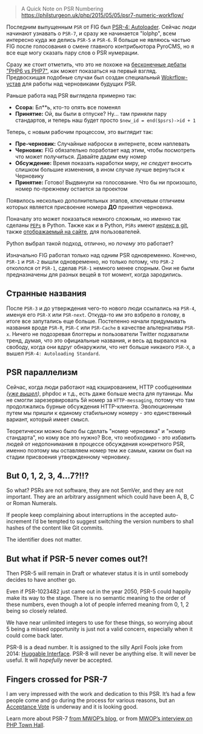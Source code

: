 >A Quick Note on PSR Numbering
https://philsturgeon.uk/php/2015/05/05/psr7-numeric-workflow/


Последним выпущенным `PSR` от FIG был [PSR-4: Autoloader](http://www.php-fig.org/psr/psr-4/). Сейчас люди начинают узнавать о `PSR-7`, и сразу же начинается "lolphp", всем интересно куда же делись `PSR-5` и `PSR-6`. Я больше не являюсь частью FIG после голосования о смене главного контрибьютора PyroCMS, но я все еще могу сказать пару слов о PSR нумерации.

Сразу же стоит отметить, что это не похоже на [бесконечные дебаты "PHP6 vs PHP7"](https://philsturgeon.uk/php/2014/07/23/neverending-muppet-debate-of-php-6-v-php-7/), как может показаться на первый взгляд. Предвосхищая подобные случаи был создан специальный [Wokrflow-устав](https://github.com/php-fig/fig-standards/blob/master/bylaws/004-psr-workflow.md) для работы над черновиками будущих PSR.

Раньше работа над PSR выглядела примерно так:

* **Ссора:** Бл**ь, кто-то опять все поменял
* **Принятие:** Ой, вы были в отпуске? Ну... там приняли пару стандартов, и теперь наш будет просто `$new_id = end($psrs)->id + 1`

Теперь, с новым рабочим процессом, это выглядит так:

* **Пре-черновик:** Случайные наброски в интернете, всем наплевать
* **Черновик:** FIG обязательно поработает над этим, чтобы посмотреть что может получиться. Давайте дадим ему номер
* **Обсуждение:** Время показать наработки миру, _не следует_ вносить слишком большие изменения, в ином случае лучше вернуться к Черновику
* **Принятие:** Готово! Выдвинули на голосование. Что бы ни произошло, номер по-прежнему остается за проектом

Появилось несколько дополнительных этапов, ключевым отличием которых является присвоение номера **ДО** принятия черновика.

Поначалу это может показаться немного сложным, но именно так сделаны [`PEPs`](https://www.python.org/dev/peps/) в Python. Также как и в Python, `PSRs` имеют [индекс в git](https://github.com/php-fig/fig-standards/blob/master/index.md), также [отображаемый на сайте](http://www.php-fig.org/psr/), для пользователей.

Python выбрал такой подход, отлично, но _почему_ это работает?

Изначально FIG работал только над одним PSR одновременно. Конечно, `PSR-1` и `PSR-2` вышли одновременно, но только потому, что `PSR-2` откололся от `PSR-1`, сделав `PSR-1` немного менее спорным. Они не были предназначены для разных вещей в тот момент, когда зародились.

## Странные названия

После `PSR-3` и до утверждения чего-то нового люди ссылались на `PSR-4`, именуя его `PSR-X` или `PSR-next`. Откуда-то им это взбрело в голову, в итоге все запутались еще больше. Постепенно начали придумывать названия вроде `PSR-R`, `PSR-C` или `PSR-Cache` в качестве альтернативы `PSR-x`. Ничего не подозревая блоггеры и пользователи Twitter подхватили тренд, думая, что это официальные названия, и весь ад вырвался на свободу, когда они вдруг обнаружили, что нет больше никакого `PSR-X`, а вышел `PSR-4: Autoloading Standard`.

## PSR параллелизм

Сейчас, когда люди работают над кэшированием, HTTP сообщениями _([уже вышел](http://habrahabr.ru/post/258423/))_, phpdoc и т.д., есть даже больше места для путаницы. Мы не смогли зарезервировать 5й номер за `HTTP-messaging`, потому что там продолжались бурные обсуждения HTTP-клиента. Эволюционным путем мы пришли к единому стабильному номеру - это единственный вариант, который имеет смысл.

Теоретически можно было бы сделать "номер черновика" и "номер стандарта", но кому все это нужно? Все, что необходимо - это избавить людей от недопонимания в процессе обсуждения конкретного PSR, именно поэтому мы оставляем номер тем же самым, каким он был на стадии присвоения утвержденному черновику.

## But 0, 1, 2, 3, 4…7?!!?

So what? PSRs are not software, they are not SemVer, and they are not important. They are an arbitrary assignment which could have been A, B, C or Roman Numerals.

If people keep complaining about interruptions in the accepted auto-increment I’d be tempted to suggest switching the version numbers to sha1 hashes of the content like Git commits.

The identifier does not matter.

## But what if PSR-5 never comes out?!

Then PSR-5 will remain in Draft or whatever status it is in until somebody decides to have another go.

Even if PSR-1023482 just came out in the year 2050, PSR-5 could happily make its way to the stage. There is no semantic meaning to the order of these numbers, even though a lot of people inferred meaning from 0, 1, 2 being so closely related.

We have near unlimited integers to use for these things, so worrying about 5 being a missed opportunity is just not a valid concern, especially when it could come back later.

PSR-8 is a dead number. It is assigned to the silly April Fools joke from 2014: [Huggable Interface](https://github.com/php-fig/fig-standards/blob/master/proposed/psr-8-hug/psr-8-hug.md). PSR-8 will never be anything else. It will never be useful. It will _hopefully_ never be accepted.

## Fingers crossed for PSR-7

I am very impressed with the work and dedication to this PSR. It’s had a few people come and go during the process for various reasons, but an [Acceptance Vote](https://groups.google.com/forum/#!topic/php-fig/0baLqR6Rvcg) is underway and it is looking good.

Learn more about PSR-7 [from MWOP’s blog](http://mwop.net/blog/2015-01-08-on-http-middleware-and-psr-7.html), or from [MWOP’s interview on PHP Town Hall](http://phptownhall.com/blog/2015/02/02/episode-36-psr-7-the-world-of-tomorrow/).